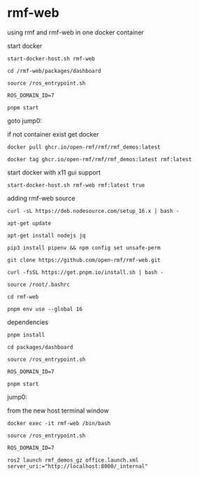 # rmf-web
using rmf and rmf-web in one docker container 

start docker

`start-docker-host.sh rmf-web`

`cd /rmf-web/packages/dashboard`

`source /ros_entrypoint.sh`

`ROS_DOMAIN_ID=7`

`pnpm start`

goto jump0:

if not container exist get docker

`docker pull ghcr.io/open-rmf/rmf/rmf_demos:latest` 

`docker tag ghcr.io/open-rmf/rmf/rmf_demos:latest rmf:latest`

start docker with x11 gui support

`start-docker-host.sh rmf-web rmf:latest true`

adding rmf-web source

`curl -sL https://deb.nodesource.com/setup_16.x | bash -`

`apt-get update`

`apt-get install nodejs jq`

`pip3 install pipenv && npm config set unsafe-perm`

`git clone https://github.com/open-rmf/rmf-web.git`

`curl -fsSL https://get.pnpm.io/install.sh | bash -`

`source /root/.bashrc`

`cd rmf-web`

`pnpm env use --global 16`

dependencies

`pnpm install` 

`cd packages/dashboard`

`source /ros_entrypoint.sh`

`ROS_DOMAIN_ID=7`

`pnpm start`

jump0:

from the new host terminal window 

`docker exec -it rmf-web /bin/bash`

`source /ros_entrypoint.sh`

`ROS_DOMAIN_ID=7`

`ros2 launch rmf_demos_gz office.launch.xml server_uri:="http://localhost:8000/_internal"`

